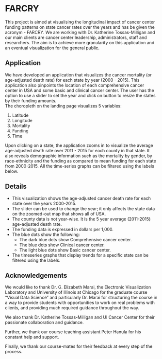 # FARCRY
This project is aimed at visualising the longitudinal impact of cancer center funding patterns on state cancer rates over the years and has be given the acronym - FARCRY. We are working with Dr. Katherine Tossas-Milligan and our main clients are cancer center leadership, administrators, staff and researchers. The aim is to achieve more granularity on this application and an eventual visualization for the general public. 

## Application
We have developed an application that visualizes the cancer mortality (or age-adjusted death rate) for each state by year (2000 - 2015). This application also pinpoints the location of each comprehensive cancer center in USA and some basic and clinical cancer center. The user has the option to use a slider to set the year and click on button to resize the states by their funding amounts.  
The choropleth on the landing page visualizes 5 variables:
1. Latitude
2. Longitude
3. Mortality
4. Funding
5. Time

Upon clicking on a state, the application zooms in to visualize the average age-adjusted death rate over 2011 - 2015 for each county in that state. It also reveals demographic information such as the mortality by gender, by race-ethnicity and the funding as compared to mean funding for each state from 2000-2015. All the time-series graphs can be filtered using the labels below.

## Details 
* This visualization shows the age-adjusted cancer death rate for each state over the years 2000-2015.
* The slider can be used to change the year; it only affects the state data on the zoomed-out map that shows all of USA.
* The county data is not year-wise. It is the 5 year average (2011-2015) age-adjusted death rate.
* The funding data is expressed in dollars per 1,000.
* The blue dots show the following:
  * The dark blue dots show Comprehensive cancer center.
  * The blue dots show Clinical cancer center.
  * The light blue dots show Basic cancer center.
* The timeseries graphs that display trends for a specific state can be filtered using the labels.

## Acknowledgements
We would like to thank Dr. G. Elizabeth Marai, the Electronic Visualization Laboratory and University of Illinois at Chicago for the graduate course “Visual Data Science” and particularly Dr. Marai for structuring the course in a way to provide students with opportunities to work on real problems with clients, and providing much required guidance throughout the way. 

We also thank Dr. Katherine Tossas-Milligan and UI Cancer Center for their passionate collaboration and guidance.   

Further, we thank our course teaching assistant Peter Hanula for his constant help and support.  

Finally, we thank our course-mates for their feedback at every step of the process.  
